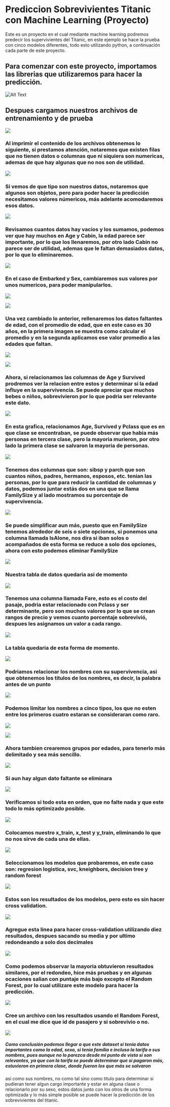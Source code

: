 # Prediccion Sobrevivientes Titanic con Machine Learning (Proyecto)

Este es un proyecto en el cual mediante machine learning podremos predecir los supervivientes del Titanic, en este ejemplo se hace la prueba con cinco modelos diferentes, todo esto utilizando python, a continuación cada parte de este proyecto.

## Para comenzar con este proyecto, importamos las librerias que utilizaremos para hacer la predicción.

![Alt Text](https://github.com/JuanWong02/proyecto1-titanic/blob/master/images/1.JPG)

## Despues cargamos nuestros archivos de entrenamiento y de prueba
![](https://github.com/JuanWong02/proyecto1-titanic/blob/master/images/2.JPG)

### Al imprimir el contenido de los archivos obtenemos lo siguiente, si prestamos atención, notaremos que existen filas que no tienen datos o columnas que ni siquiera son numericas, ademas de que hay algunas que no nos son de utilidad.
![](https://github.com/JuanWong02/proyecto1-titanic/blob/master/images/3.JPG)

### Si vemos de que tipo son nuestros datos, notaremos que algunos son objetos, pero para poder hacer la predicción necesitamos valores númericos, más adelante acomodaremos esos datos.

![](https://github.com/JuanWong02/proyecto1-titanic/blob/master/images/4.JPG)

### Revisamos cuantos datos hay vacios y los sumamos, podemos ver que hay muchos en Age y Cabin, la edad parece ser importante, por lo que los llenaremos, por otro lado Cabin no parece ser de utilidad, ademas que le faltan demasiados datos, por lo que lo eliminaremos.
![](https://github.com/JuanWong02/proyecto1-titanic/blob/master/images/5.JPG)


### En el caso de Embarked y Sex, cambiaremos sus valores por unos numericos, para poder manipularlos.
![](https://github.com/JuanWong02/proyecto1-titanic/blob/master/images/6.JPG)

![](https://github.com/JuanWong02/proyecto1-titanic/blob/master/images/7.JPG)

### Una vez cambiado lo anterior, rellenaremos los datos faltantes de edad, con el promedio de edad, que en este caso es 30 años, en la primera imagen se muestra como calcular el promedio y en la segunda aplicamos ese valor promedio a las edades que faltan.
![](https://github.com/JuanWong02/proyecto1-titanic/blob/master/images/8.JPG)

![](https://github.com/JuanWong02/proyecto1-titanic/blob/master/images/9.JPG)

### Ahora, si relacionamos las columnas de Age y Survived prodremos ver la relacion entre estos y determinar si la edad influye en la supervivencia. Se puede apreciar que muchos bebes o niños, sobrevivieron por lo que podria ser relevante este dato.
![](https://github.com/JuanWong02/proyecto1-titanic/blob/master/images/10.JPG)

### En esta grafica, relacionamos Age, Survived y Pclass que es en que clase se encontraban, se puede observar que habia más personas en tercera clase, pero la mayoria murieron, por otro lado la primera clase se salvaron la mayoria de personas.
![](https://github.com/JuanWong02/proyecto1-titanic/blob/master/images/11.JPG)

### Tenemos dos columnas que son: sibsp y parch que son cuantos niños, padres, hermanos, esposos, etc. tenian las personas, por lo que para reducir la cantidad de columnas y datos, podemos juntar estás dos en una que se llama FamilySize y al lado mostramos su porcentaje de supervivencia.
![](https://github.com/JuanWong02/proyecto1-titanic/blob/master/images/13.JPG)

### Se puede simplificar aun más, puesto que en FamilySize tenemos alrededor de seis o siete opciones, si ponemos una columna llamada IsAlone, nos dira si iban solos o acompañados de esta forma se reduce a solo dos opciones, ahora con esto podemos eliminar FamilySize
![](https://github.com/JuanWong02/proyecto1-titanic/blob/master/images/14.JPG)

### Nuestra tabla de datos quedaria asi de momento
![](https://github.com/JuanWong02/proyecto1-titanic/blob/master/images/15.JPG)

### Tenemos una columna llamada Fare, esto es el costo del pasaje, podria estar relacionado con Pclass y ser determinante, pero son muchos valores por lo que se crean rangos de precio y vemos cuanto porcentaje sobrevivió, despues les asignamos un valor a cada rango.
![](https://github.com/JuanWong02/proyecto1-titanic/blob/master/images/16.JPG)

### La tabla quedaria de esta forma de momento.
![](https://github.com/JuanWong02/proyecto1-titanic/blob/master/images/17.JPG)

### Podriamos relacionar los nombres con su supervivencia, asi que obtenemos los titulos de los nombres, es decir, la palabra antes de un punto
![](https://github.com/JuanWong02/proyecto1-titanic/blob/master/images/18.JPG)

### Podemos limitar los nombres a cinco tipos, los que no esten entre los primeros cuatro estaran se consideraran como raro.
![](https://github.com/JuanWong02/proyecto1-titanic/blob/master/images/20.JPG)

![](https://github.com/JuanWong02/proyecto1-titanic/blob/master/images/19.JPG)


### Ahora tambien crearemos grupos por edades, para tenerlo más delimitado y sea más sencillo. 
![](https://github.com/JuanWong02/proyecto1-titanic/blob/master/images/21.JPG)

### Si aun hay algun dato faltante se eliminara
![](https://github.com/JuanWong02/proyecto1-titanic/blob/master/images/22.JPG)

### Verificamos si todo esta en orden, que no falte nada y que este todo lo más optimizado posible.
![](https://github.com/JuanWong02/proyecto1-titanic/blob/master/images/23.JPG)

### Colocamos nuestro x_train, x_test y y_train, eliminando lo que no nos sirve de cada una de ellas.
![](https://github.com/JuanWong02/proyecto1-titanic/blob/master/images/24.JPG)


### Seleccionamos los modelos que probaremos, en este caso son: regresion logistica, svc, kneighbors, decision tree y random forest
![](https://github.com/JuanWong02/proyecto1-titanic/blob/master/images/26.JPG)

### Estos son los resultados de los modelos, pero esto es sin hacer cross validation.
![](https://github.com/JuanWong02/proyecto1-titanic/blob/master/images/25.JPG)

### Agregue esta linea para hacer cross-validation utilizando diez resultados, despues sacando su media y por ultimo redondeando a solo dos decimales
![](https://github.com/JuanWong02/proyecto1-titanic/blob/master/images/29.JPG)

### Como podemos observar la mayoria obtuvieron resultados similares, por el redondeo, hice más pruebas y en algunas ocaciones salian con puntaje más bajo excepto el Random Forest, por lo cual utilizare este modelo para hacer la predicción.
![](https://github.com/JuanWong02/proyecto1-titanic/blob/master/images/28.JPG)

### Cree un archivo con los resultados usando el Random Forest, en el cual me dice que id de pasajero y si sobrevivio o no.
![](https://github.com/JuanWong02/proyecto1-titanic/blob/master/images/27.JPG)

##### Como conclusión podemos llegar a que este dataset si tenia datos importantes como la edad, sexo, si tenia familia e incluso la tarifa o sus nombres, pues aunque no lo parezca desde mi punto de vista si son relevantes, ya que con la tarifa se puede determinar que si pagaron más, estuvieron en primera clase, donde fueron los que más se salvaron
asi como sus nombres, no como tal sino como titulo para determinar si pudieran tener algun cargo importante y estar en alguna clase o relacionarlo por su sexo, estos datos junto con los otros de una forma optimizada y lo más simple posible se puede hacer la predicción de los sobrevivientes del titanic.



